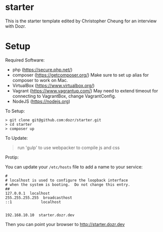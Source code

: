 starter
=======

This is the starter template edited by Christopher Cheung for an interview with Dozr. 

Setup
=====

Required Software:

- php (https://secure.php.net/)
- composer (https://getcomposer.org/)
Make sure to set up alias for composer to work on Mac. 
- VirtualBox (https://www.virtualbox.org/)
- Vagrant (https://www.vagrantup.com/)
May need to extend timeout for connecting to VagrantBox, change VagrantConfig. 
- NodeJS (https://nodejs.org)

To Setup:

    > git clone git@github.com:dozr/starter.git
    > cd starter
    > composer up

To Update:
> run 'gulp' to use webpacker to compile js and css


Protip:

You can update your `/etc/hosts` file to add a name to your service:

```
#
# localhost is used to configure the loopback interface
# when the system is booting.  Do not change this entry.
##
127.0.0.1  localhost
255.255.255.255  broadcasthost
::1             localhost


192.168.10.10  starter.dozr.dev
```

Then you can point your browser to http://starter.dozr.dev
